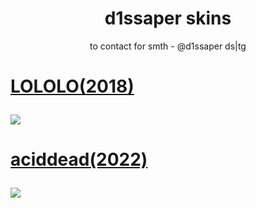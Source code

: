 <h1 align="center">d1ssaper skins</h1>
<p align="center">
  to contact for smth - @d1ssaper ds|tg
</p>

<h1>
  <a href="ссылка>
    <p align="left">
      LOLOLO(2018)
    </p>
    <img src="ссылка"/>
  </a>
</h1>

<h1>
  <a href="ссылка>
    <p align="left">
      aciddead(2022)
    </p>
    <img src="https://cdn.discordapp.com/attachments/1202639960004501565/1202644336605401188/screenshot300.jpg?ex=65ce34d1&is=65bbbfd1&hm=c6741bc91a62c0cffe07a124b1b8c457fa670380d4fbfa3984c1d92a46e0539e&)https://cdn.discordapp.com/attachments/1202639960004501565/1202644336605401188/screenshot300.jpg?ex=65ce34d1&is=65bbbfd1&hm=c6741bc91a62c0cffe07a124b1b8c457fa670380d4fbfa3984c1d92a46e0539e&"/>
  </a>
</h1>
